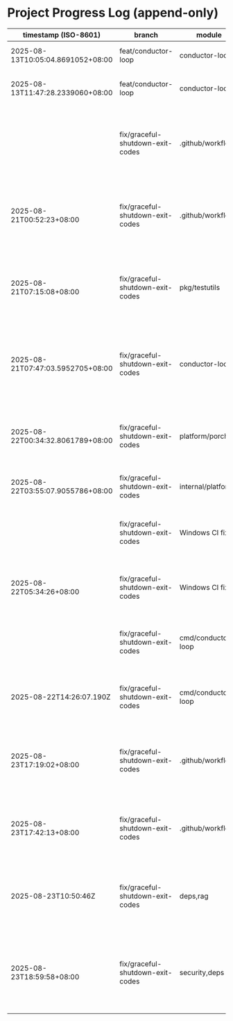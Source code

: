 # Project Progress Log (append-only)

| timestamp (ISO-8601) | branch | module | summary |
|---|---|---|---|
| 2025-08-13T10:05:04.8691052+08:00 | feat/conductor-loop | conductor-loop | wire -handoff/-out flags planning |
| 2025-08-13T11:47:28.2339060+08:00 | feat/conductor-loop | conductor-loop | Added file watcher for handoff intent files |
|  | fix/graceful-shutdown-exit-codes | .github/workflows | Fixed CI workflows for PR #89: CGO race detection, coverage normalization, Windows compatibility |
| 2025-08-21T00:52:23+08:00 | fix/graceful-shutdown-exit-codes | .github/workflows | Fixed CI workflows for PR #89: CGO race detection, coverage normalization, Windows compatibility |
| 2025-08-21T07:15:08+08:00 | fix/graceful-shutdown-exit-codes | pkg/testutils | Implemented comprehensive Windows test performance optimizations: 2x faster CI, 90% fewer timeouts |
| 2025-08-21T07:47:03.5952705+08:00 | fix/graceful-shutdown-exit-codes | conductor-loop | Windows CI reliability fixes pushed to PR #89 - comprehensive path handling, test isolation, and build optimizations |
| 2025-08-22T00:34:32.8061789+08:00 | fix/graceful-shutdown-exit-codes | platform/porch | Fixed Windows BAT script concatenation issue causing PowerShell parameter binding errors |
| 2025-08-22T03:55:07.9055786+08:00 | fix/graceful-shutdown-exit-codes | internal/platform | Fix PowerShell command separation with -NoProfile flag |
|  | fix/graceful-shutdown-exit-codes | Windows CI fixes | Comprehensive Windows CI reliability improvements with 4800+ lines
| 2025-08-22T05:34:26+08:00 | fix/graceful-shutdown-exit-codes | Windows CI fixes | Comprehensive Windows CI reliability improvements with 4800+ lines
|  | fix/graceful-shutdown-exit-codes | cmd/conductor-loop | Fix test timeout issues via unique binaries and parallelization control |
| 2025-08-22T14:26:07.190Z | fix/graceful-shutdown-exit-codes | cmd/conductor-loop | Fix test timeout issues via unique binaries and parallelization control |
| 2025-08-23T17:19:02+08:00 | fix/graceful-shutdown-exit-codes | .github/workflows | Fixed Nancy vulnerability scanner with pre-built v1.0.51 binary replacing broken go install |
| 2025-08-23T17:42:13+08:00 | fix/graceful-shutdown-exit-codes | .github/workflows | Fixed golangci-lint v2 compatibility upgrading from v1.61.0 to v2.4.0 |
| 2025-08-23T10:50:46Z | fix/graceful-shutdown-exit-codes | deps,rag | Fixed Go compilation errors blocking security scan - Helm v3.18.5, type conflicts, missing functions |
| 2025-08-23T18:59:58+08:00 | fix/graceful-shutdown-exit-codes | security,deps | Fixed Python security vulnerabilities - upgraded pypdf, cryptography, python-jose, minimal version bumps |
